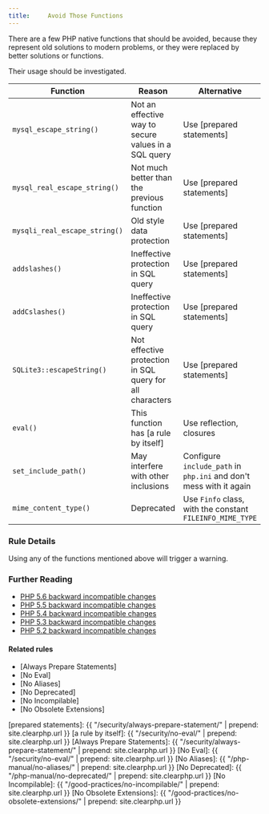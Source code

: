 ```yaml
---
title:     Avoid Those Functions
---
```


There are a few PHP native functions that should be avoided, because they represent old solutions to modern problems, or they were replaced by better solutions or functions. 

Their usage should be investigated. 

Function | Reason | Alternative
-------- | ------ | -----------
`mysql_escape_string()`       | Not an effective way to secure values in a SQL query  |  Use [prepared statements]
`mysql_real_escape_string()`  | Not much better than the previous function  | Use [prepared statements]
`mysqli_real_escape_string()` | Old style data protection  | Use [prepared statements]
`addslashes()`                | Ineffective protection in SQL query  | Use [prepared statements]
`addCslashes()`               | Ineffective protection in SQL query  | Use [prepared statements]
`SQLite3::escapeString()`     | Not effective protection in SQL query for all characters  | Use [prepared statements]
`eval()`                      | This function has [a rule by itself]  | Use reflection, closures
`set_include_path()`          | May interfere with other inclusions | Configure `include_path` in `php.ini` and don't mess with it again
`mime_content_type()`         | Deprecated  | Use `Finfo` class, with the constant `FILEINFO_MIME_TYPE`


### Rule Details

Using any of the functions mentioned above will trigger a warning. 



### Further Reading

* [PHP 5.6 backward incompatible changes](http://php.net/migration56.incompatible)
* [PHP 5.5 backward incompatible changes](http://php.net/migration55.incompatible)
* [PHP 5.4 backward incompatible changes](http://php.net/migration54.incompatible)
* [PHP 5.3 backward incompatible changes](http://php.net/migration53.incompatible)
* [PHP 5.2 backward incompatible changes](http://php.net/migration52.incompatible)


#### Related rules

* [Always Prepare Statements]
* [No Eval]
* [No Aliases]
* [No Deprecated]
* [No Incompilable]
* [No Obsolete Extensions]



[prepared statements]: {{ "/security/always-prepare-statement/" | prepend: site.clearphp.url }}
[a rule by itself]: {{ "/security/no-eval/" | prepend: site.clearphp.url }}
[Always Prepare Statements]: {{ "/security/always-prepare-statement/" | prepend: site.clearphp.url }}
[No Eval]: {{ "/security/no-eval/" | prepend: site.clearphp.url }}
[No Aliases]: {{ "/php-manual/no-aliases/" | prepend: site.clearphp.url }}
[No Deprecated]: {{ "/php-manual/no-deprecated/" | prepend: site.clearphp.url }}
[No Incompilable]: {{ "/good-practices/no-incompilable/" | prepend: site.clearphp.url }}
[No Obsolete Extensions]: {{ "/good-practices/no-obsolete-extensions/" | prepend: site.clearphp.url }}
